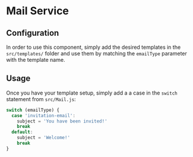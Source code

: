 # Mail Service

## Configuration

In order to use this component, simply add the desired templates in the `src/templates/` folder and use them by matching the `emailType` parameter with the template name.

## Usage

Once you have your template setup, simply add a a case in the `switch` statement from `src/Mail.js`:

```js
switch (emailType) {
  case 'invitation-email':
    subject = 'You have been invited!'
    break
  default:
    subject = 'Welcome!'
    break
}
```

